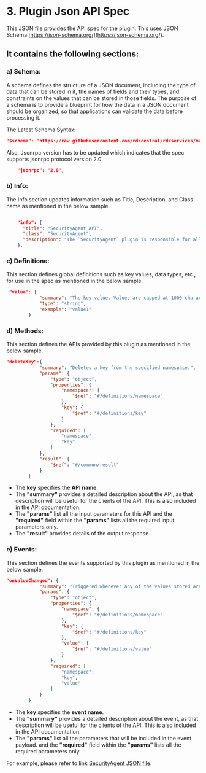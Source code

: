 # 3. Plugin Json API Spec

This JSON file provides the API spec for the plugin. This uses JSON Schema [https://json-schema.org/](https://json-schema.org/).

## It contains the following sections:

### a) Schema:
A schema defines the structure of a JSON document, including the type of data that can be stored in it, the names of fields and their types, and constraints on the values that can be stored in those fields. The purpose of a schema is to provide a blueprint for how the data in a JSON document should be organized, so that applications can validate the data before processing it.

The Latest Schema Syntax:
```JSON
"$schema": "https://raw.githubusercontent.com/rdkcentral/rdkservices/main/Tools/json_generator/schemas/interface.schema.json",
```
Also, Jsonrpc version has to be updated which indicates that the spec supports jsonrpc protocol version 2.0.
```JSON
    "jsonrpc": "2.0",
```
### b) Info:
The Info section updates information such as Title, Description, and Class name as mentioned in the below sample.
```JSON

    "info": {
      "title": "SecurityAgent API",
      "class": "SecurityAgent",
      "description": "The `SecurityAgent` plugin is responsible for allowing or blocking access to the Thunder APIs."
    },
```

### c) Definitions:
This section defines global definitions such as key values, data types, etc., for use in the spec as mentioned in the below sample.
```JSON
 "value": {
            "summary": "The key value. Values are capped at 1000 characters in size.",
            "type": "string",
            "example": "value1"
        }
```
### d) Methods:
This section defines the APIs provided by this plugin as mentioned in the below sample.
```JSON
"deleteKey":{
            "summary": "Deletes a key from the specified namespace.",
            "params": {
                "type": "object",
                "properties": {
                    "namespace": {
                        "$ref": "#/definitions/namespace"
                    },
                    "key": {
                        "$ref": "#/definitions/key"
                    }
                },
                "required": [
                    "namespace",
                    "key"
                ]
            },
            "result": {
                "$ref": "#/common/result"
            }
        }
```

- The **key** specifies the **API name**.
- The **"summary"** provides a detailed description about the API, as that description will be useful for the clients of the API. This is also included in the API documentation.
- The **"params"** list all the input parameters for this API and the **"required"** field within the **"params"** lists all the required input parameters only.
- The **"result"** provides details of the output response.

### e) Events:
This section defines the events supported by this plugin as mentioned in the below sample.
```JSON
"onValueChanged": {
            "summary": "Triggered whenever any of the values stored are changed using setValue.",
            "params": {
                "type": "object",
                "properties": {
                    "namespace": {
                        "$ref": "#/definitions/namespace"
                    },
                    "key": {
                        "$ref": "#/definitions/key"
                    },
                    "value": {
                        "$ref": "#/definitions/value"
                    }
                },
                "required": [
                    "namespace",
                    "key",
                    "value"
                ]
            }
        }
```
- The **key** specifies the **event name**.
- The **"summary"** provides a detailed description about the event, as that description will be useful for the clients of the API. This is also included in the API documentation.
- The **"params"** list all the parameters that will be included in the event payload. and the **"required"** field within the **"params"** lists all the required parameters only.

For example, please refer to link [SecurityAgent JSON file](https://github.com/rdkcentral/rdkservices/blob/sprint/23Q1/SecurityAgent/SecurityAgent.json).

